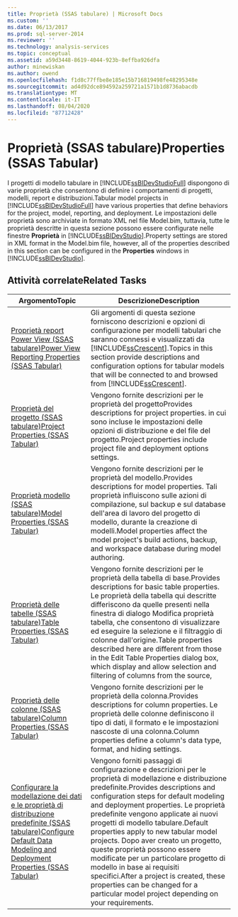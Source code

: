 ```yaml
---
title: Proprietà (SSAS tabulare) | Microsoft Docs
ms.custom: ''
ms.date: 06/13/2017
ms.prod: sql-server-2014
ms.reviewer: ''
ms.technology: analysis-services
ms.topic: conceptual
ms.assetid: a59d3448-8619-4044-923b-8effba926dfa
author: minewiskan
ms.author: owend
ms.openlocfilehash: f1d8c77ffbe8e185e15b716819498fe48295348e
ms.sourcegitcommit: ad4d92dce894592a259721a1571b1d8736abacdb
ms.translationtype: MT
ms.contentlocale: it-IT
ms.lasthandoff: 08/04/2020
ms.locfileid: "87712428"
---
```

# <a name="properties-ssas-tabular"></a><span data-ttu-id="66856-102">Proprietà (SSAS tabulare)</span><span class="sxs-lookup"><span data-stu-id="66856-102">Properties (SSAS Tabular)</span></span>
  <span data-ttu-id="66856-103">I progetti di modello tabulare in [!INCLUDE[ssBIDevStudioFull](../../includes/ssbidevstudiofull-md.md)] dispongono di varie proprietà che consentono di definire i comportamenti di progetti, modelli, report e distribuzioni.</span><span class="sxs-lookup"><span data-stu-id="66856-103">Tabular model projects in [!INCLUDE[ssBIDevStudioFull](../../includes/ssbidevstudiofull-md.md)] have various properties that define behaviors for the project, model, reporting, and deployment.</span></span> <span data-ttu-id="66856-104">Le impostazioni delle proprietà sono archiviate in formato XML nel file Model.bim, tuttavia, tutte le proprietà descritte in questa sezione possono essere configurate nelle finestre **Proprietà** in [!INCLUDE[ssBIDevStudio](../../includes/ssbidevstudio-md.md)].</span><span class="sxs-lookup"><span data-stu-id="66856-104">Property settings are stored in XML format in the Model.bim file, however, all of the properties described in this section can be configured in the **Properties** windows in [!INCLUDE[ssBIDevStudio](../../includes/ssbidevstudio-md.md)].</span></span>  
  
## <a name="related-tasks"></a><span data-ttu-id="66856-105">Attività correlate</span><span class="sxs-lookup"><span data-stu-id="66856-105">Related Tasks</span></span>  
  
|<span data-ttu-id="66856-106">Argomento</span><span class="sxs-lookup"><span data-stu-id="66856-106">Topic</span></span>|<span data-ttu-id="66856-107">Descrizione</span><span class="sxs-lookup"><span data-stu-id="66856-107">Description</span></span>|  
|-----------|-----------------|  
|[<span data-ttu-id="66856-108">Proprietà report Power View &#40;SSAS tabulare&#41;</span><span class="sxs-lookup"><span data-stu-id="66856-108">Power View Reporting Properties &#40;SSAS Tabular&#41;</span></span>](power-view-reporting-properties-ssas-tabular.md)|<span data-ttu-id="66856-109">Gli argomenti di questa sezione forniscono descrizioni e opzioni di configurazione per modelli tabulari che saranno connessi e visualizzati da [!INCLUDE[ssCrescent](../../includes/sscrescent-md.md)].</span><span class="sxs-lookup"><span data-stu-id="66856-109">Topics in this section provide descriptions and configuration options for tabular models that will be connected to and browsed from [!INCLUDE[ssCrescent](../../includes/sscrescent-md.md)].</span></span>|  
|[<span data-ttu-id="66856-110">Proprietà del progetto &#40;SSAS tabulare&#41;</span><span class="sxs-lookup"><span data-stu-id="66856-110">Project Properties &#40;SSAS Tabular&#41;</span></span>](project-properties-ssas-tabular.md)|<span data-ttu-id="66856-111">Vengono fornite descrizioni per le proprietà del progetto</span><span class="sxs-lookup"><span data-stu-id="66856-111">Provides descriptions for project properties.</span></span> <span data-ttu-id="66856-112">in cui sono incluse le impostazioni delle opzioni di distribuzione e del file del progetto.</span><span class="sxs-lookup"><span data-stu-id="66856-112">Project properties include project file and deployment options settings.</span></span>|  
|[<span data-ttu-id="66856-113">Proprietà modello &#40;SSAS tabulare&#41;</span><span class="sxs-lookup"><span data-stu-id="66856-113">Model Properties &#40;SSAS Tabular&#41;</span></span>](model-properties-ssas-tabular.md)|<span data-ttu-id="66856-114">Vengono fornite descrizioni per le proprietà del modello.</span><span class="sxs-lookup"><span data-stu-id="66856-114">Provides descriptions for model properties.</span></span> <span data-ttu-id="66856-115">Tali proprietà influiscono sulle azioni di compilazione, sul backup e sul database dell'area di lavoro del progetto di modello, durante la creazione di modelli.</span><span class="sxs-lookup"><span data-stu-id="66856-115">Model properties affect the model project's build actions, backup, and workspace database during model authoring.</span></span>|  
|[<span data-ttu-id="66856-116">Proprietà delle tabelle &#40;SSAS tabulare&#41;</span><span class="sxs-lookup"><span data-stu-id="66856-116">Table Properties &#40;SSAS Tabular&#41;</span></span>](table-properties-ssas-tabular.md)|<span data-ttu-id="66856-117">Vengono fornite descrizioni per le proprietà della tabella di base.</span><span class="sxs-lookup"><span data-stu-id="66856-117">Provides descriptions for basic table properties.</span></span> <span data-ttu-id="66856-118">Le proprietà della tabella qui descritte differiscono da quelle presenti nella finestra di dialogo Modifica proprietà tabella, che consentono di visualizzare ed eseguire la selezione e il filtraggio di colonne dall'origine.</span><span class="sxs-lookup"><span data-stu-id="66856-118">Table properties described here are different from those in the Edit Table Properties dialog box, which display and allow selection and filtering of columns from the source,</span></span>|  
|[<span data-ttu-id="66856-119">Proprietà delle colonne &#40;SSAS tabulare&#41;</span><span class="sxs-lookup"><span data-stu-id="66856-119">Column Properties &#40;SSAS Tabular&#41;</span></span>](column-properties-ssas-tabular.md)|<span data-ttu-id="66856-120">Vengono fornite descrizioni per le proprietà della colonna.</span><span class="sxs-lookup"><span data-stu-id="66856-120">Provides descriptions for column properties.</span></span> <span data-ttu-id="66856-121">Le proprietà delle colonne definiscono il tipo di dati, il formato e le impostazioni nascoste di una colonna.</span><span class="sxs-lookup"><span data-stu-id="66856-121">Column properties define a column's data type, format, and hiding settings.</span></span>|  
|[<span data-ttu-id="66856-122">Configurare la modellazione dei dati e le proprietà di distribuzione predefinite &#40;SSAS tabulare&#41;</span><span class="sxs-lookup"><span data-stu-id="66856-122">Configure Default Data Modeling and Deployment Properties &#40;SSAS Tabular&#41;</span></span>](configure-default-data-modeling-and-deployment-properties-ssas-tabular.md)|<span data-ttu-id="66856-123">Vengono forniti passaggi di configurazione e descrizioni per le proprietà di modellazione e distribuzione predefinite.</span><span class="sxs-lookup"><span data-stu-id="66856-123">Provides descriptions and configuration steps for default modeling and deployment properties.</span></span> <span data-ttu-id="66856-124">Le proprietà predefinite vengono applicate ai nuovi progetti di modello tabulare.</span><span class="sxs-lookup"><span data-stu-id="66856-124">Default properties apply to new tabular model projects.</span></span> <span data-ttu-id="66856-125">Dopo aver creato un progetto, queste proprietà possono essere modificate per un particolare progetto di modello in base ai requisiti specifici.</span><span class="sxs-lookup"><span data-stu-id="66856-125">After a project is created, these properties can be changed for a particular model project depending on your requirements.</span></span>|  
  
  
